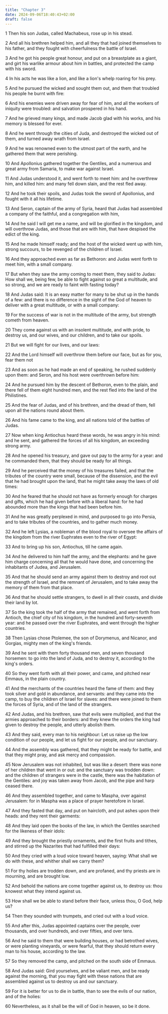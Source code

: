 ```yaml
---
title: "Chapter 3"
date: 2024-09-06T18:40:43+02:00
draft: false
---
```




1 Then his son Judas, called Machabeus, rose up in his stead.

2 And all his brethren helped him, and all they that had joined themselves to his father, and they fought with cheerfulness the battle of Israel.

3 And he got his people great honour, and put on a breastplate as a giant, and girt his warlike armour about him in battles, and protected the camp with his sword.

4 In his acts he was like a lion, and like a lion's whelp roaring for his prey.

5 And he pursued the wicked and sought them out, and them that troubled his people he burnt with fire:

6 And his enemies were driven away for fear of him, and all the workers of iniquity were troubled: and salvation prospered in his hand.

7 And he grieved many kings, and made Jacob glad with his works, and his memory is blessed for ever.

8 And he went through the cities of Juda, and destroyed the wicked out of them, and turned away wrath from Israel.

9 And he was renowned even to the utmost part of the earth, and he gathered them that were perishing.

10 And Apollonius gathered together the Gentiles, and a numerous and great army from Samaria, to make war against Israel.

11 And Judas understood it, and went forth to meet him: and he overthrew him, and killed him: and many fell down slain, and the rest fled away.

12 And he took their spoils, and Judas took the sword of Apollonius, and fought with it all his lifetime.

13 And Seron, captain of the army of Syria, heard that Judas had assembled a company of the faithful, and a congregation with him,

14 And he said I will get me a name, and will be glorified in the kingdom, and will overthrow Judas, and those that are with him, that have despised the edict of the king.

15 And he made himself ready; and the host of the wicked went up with him, strong succours, to be revenged of the children of Israel.

16 And they approached even as far as Bethoron: and Judas went forth to meet him, with a small company.

17 But when they saw the army coming to meet them, they said to Judas: How shall we, being few, be able to fight against so great a multitude, and so strong, and we are ready to faint with fasting today?

18 And Judas said: It is an easy matter for many to be shut up in the hands of a few: and there is no difference in the sight of the God of heaven to deliver with a great multitude, or with a small company:

19 For the success of war is not in the multitude of the army, but strength cometh from heaven.

20 They come against us with an insolent multitude, and with pride, to destroy us, and our wives, and our children, and to take our spoils.

21 But we will fight for our lives, and our laws:

22 And the Lord himself will overthrow them before our face, but as for you, fear them not

23 And as soon as he had made an end of speaking, he rushed suddenly upon them: and Seron, and his host were overthrown before him:

24 And he pursued him by the descent of Bethoron, even to the plain, and there fell of them eight hundred men, and the rest fled into the land of the Philistines.

25 And the fear of Judas, and of his brethren, and the dread of them, fell upon all the nations round about them.

26 And his fame came to the king, and all nations told of the battles of Judas.

27 Now when king Antiochus heard these words, he was angry in his mind: and he sent, and gathered the forces of all his kingdom, an exceeding strong army.

28 And he opened his treasury, and gave out pay to the army for a year: and he commanded them, that they should be ready for all things.

29 And he perceived that the money of his treasures failed, and that the tributes of the country were small, because of the dissension, and the evil that he had brought upon the land, that he might take away the laws of old times:

30 And he feared that he should not have as formerly enough for charges and gifts, which he had given before with a liberal hand: for he had abounded more than the kings that had been before him.

31 And he was greatly perplexed in mind, and purposed to go into Persia, and to take tributes of the countries, and to gather much money.

32 And he left Lysias, a nobleman of the blood royal to oversee the affairs of the kingdom from the river Euphrates even to the river of Egypt:

33 And to bring up his son, Antiochus, till he came again.

34 And he delivered to him half the army, and the elephants: and he gave him charge concerning all that he would have done, and concerning the inhabitants of Judea, and Jerusalem.

35 And that he should send an army against them to destroy and root out the strength of Israel, and the remnant of Jerusalem, and to take away the memory of them from that place.

36 And that he should settle strangers, to dwell in all their coasts, and divide their land by lot.

37 So the king took the half of the army that remained, and went forth from Antioch, the chief city of his kingdom, in the hundred and forty-seventh year: and he passed over the river Euphrates, and went through the higher countries.

38 Then Lysias chose Ptolemee, the son of Dorymenus, and Nicanor, and Gorgias, mighty men of the king's friends.

39 And he sent with them forty thousand men, and seven thousand horsemen: to go into the land of Juda, and to destroy it, according to the king's orders.

40 So they went forth with all their power, and came, and pitched near Emmaus, in the plain country.

41 And the merchants of the countries heard the fame of them: and they took silver and gold in abundance, and servants: and they came into the camp, to buy the children of Israel for slaves: and there were joined to them the forces of Syria, and of the land of the strangers.

42 And Judas, and his brethren, saw that evils were multiplied, and that the armies approached to their borders: and they knew the orders the king had given to destroy the people, and utterly abolish them.

43 And they said, every man to his neighbour: Let us raise up the low condition of our people, and let us fight for our people, and our sanctuary.

44 And the assembly was gathered, that they might be ready for battle, and that they might pray, and ask mercy and compassion.

45 Now Jerusalem was not inhabited, but was like a desert: there was none of her children that went in or out: and the sanctuary was trodden down: and the children of strangers were in the castle, there was the habitation of the Gentiles: and joy was taken away from Jacob, and the pipe and harp ceased there.

46 And they assembled together, and came to Maspha, over against Jerusalem: for in Maspha was a place of prayer heretofore in Israel.

47 And they fasted that day, and put on haircloth, and put ashes upon their heads: and they rent their garments:

48 And they laid open the books of the law, in which the Gentiles searched for the likeness of their idols:

49 And they brought the priestly ornaments, and the first fruits and tithes, and stirred up the Nazarites that had fulfilled their days:

50 And they cried with a loud voice toward heaven, saying: What shall we do with these, and whither shall we carry them?

51 For thy holies are trodden down, and are profaned, and thy priests are in mourning, and are brought low.

52 And behold the nations are come together against us, to destroy us: thou knowest what they intend against us.

53 How shall we be able to stand before their face, unless thou, O God, help us?

54 Then they sounded with trumpets, and cried out with a loud voice.

55 And after this, Judas appointed captains over the people, over thousands, and over hundreds, and over fifties, and over tens.

56 And he said to them that were building houses, or had betrothed wives, or were planting vineyards, or were fearful, that they should return every man to his house, according to the law.

57 So they removed the camp, and pitched on the south side of Emmaus.

58 And Judas said: Gird yourselves, and be valiant men, and be ready against the morning, that you may fight with these nations that are assembled against us to destroy us and our sanctuary.

59 For it is better for us to die in battle, than to see the evils of our nation, and of the holies:

60 Nevertheless, as it shall be the will of God in heaven, so be it done.

